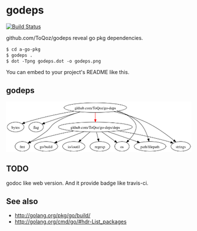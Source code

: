 # godeps

[![Build Status](https://travis-ci.org/ToQoz/godeps.png?branch=master)](https://travis-ci.org/ToQoz/godeps)

github.com/ToQoz/godeps reveal go pkg dependencies.

    $ cd a-go-pkg
    $ godeps .
    $ dot -Tpng godeps.dot -o godeps.png

You can embed to your project's README like this.

## godeps

![Dependencies graph](godeps.png?raw=true)

## TODO

godoc like web version. And it provide badge like travis-ci.

## See also

- http://golang.org/pkg/go/build/
- http://golang.org/cmd/go/#hdr-List_packages

